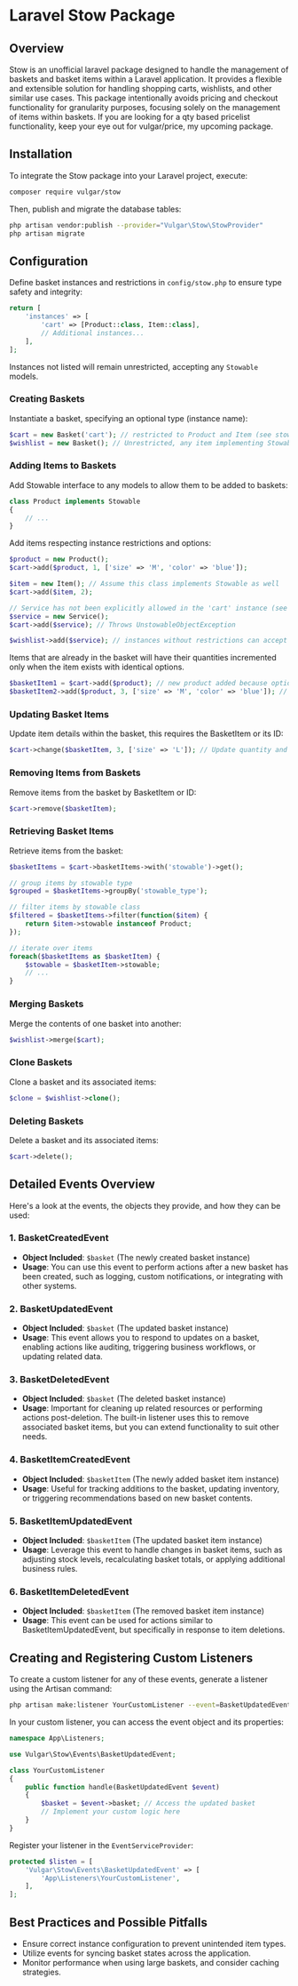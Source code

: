 
# Laravel Stow Package

## Overview
Stow is an unofficial laravel package designed to handle the management of baskets and basket items within a Laravel application. It provides a flexible and extensible solution for handling shopping carts, wishlists, and other similar use cases. This package intentionally avoids pricing and checkout functionality for granularity purposes, focusing solely on the management of items within baskets. If you are looking for a qty based pricelist functionality, keep your eye out for vulgar/price, my upcoming package.


## Installation
To integrate the Stow package into your Laravel project, execute:
```bash
composer require vulgar/stow
```
Then, publish and migrate the database tables:
```bash
php artisan vendor:publish --provider="Vulgar\Stow\StowProvider"
php artisan migrate
```


## Configuration
Define basket instances and restrictions in `config/stow.php` to ensure type safety and integrity:
```php
return [
    'instances' => [
        'cart' => [Product::class, Item::class],
        // Additional instances...
    ],
];
```
Instances not listed will remain unrestricted, accepting any `Stowable` models.


### Creating Baskets
Instantiate a basket, specifying an optional type (instance name):
```php
$cart = new Basket('cart'); // restricted to Product and Item (see stow.php config)
$wishlist = new Basket(); // Unrestricted, any item implementing Stowable interface
```


### Adding Items to Baskets
Add Stowable interface to any models to allow them to be added to baskets:
```php
class Product implements Stowable
{
    // ...
}
```

Add items respecting instance restrictions and options:
```php
$product = new Product();
$cart->add($product, 1, ['size' => 'M', 'color' => 'blue']);

$item = new Item(); // Assume this class implements Stowable as well
$cart->add($item, 2);

// Service has not been explicitly allowed in the 'cart' instance (see stow.php config)
$service = new Service();
$cart->add($service); // Throws UnstowableObjectException

$wishlist->add($service); // instances without restrictions can accept any Stowable
```

Items that are already in the basket will have their quantities incremented only when the item exists with identical options.
```php
$basketItem1 = $cart->add($product); // new product added because options don't match, quantity in cart is 1
$basketItem2->add($product, 3, ['size' => 'M', 'color' => 'blue']); // product with same options already in cart, quantity incremented and is now 3
```


### Updating Basket Items
Update item details within the basket, this requires the BasketItem or its ID:
```php
$cart->change($basketItem, 3, ['size' => 'L']); // Update quantity and options
```


### Removing Items from Baskets
Remove items from the basket by BasketItem or ID:
```php
$cart->remove($basketItem);
```

### Retrieving Basket Items
Retrieve items from the basket:
```php
$basketItems = $cart->basketItems->with('stowable')->get();

// group items by stowable type
$grouped = $basketItems->groupBy('stowable_type');

// filter items by stowable class
$filtered = $basketItems->filter(function($item) {
    return $item->stowable instanceof Product;
});

// iterate over items
foreach($basketItems as $basketItem) {
    $stowable = $basketItem->stowable;
    // ...
}
```

### Merging Baskets
Merge the contents of one basket into another:
```php
$wishlist->merge($cart);
```

### Clone Baskets
Clone a basket and its associated items:
```php
$clone = $wishlist->clone();
```


### Deleting Baskets
Delete a basket and its associated items:
```php
$cart->delete();
```


## Detailed Events Overview
Here's a look at the events, the objects they provide, and how they can be used:

### 1. BasketCreatedEvent
- **Object Included**: `$basket` (The newly created basket instance)
- **Usage**: You can use this event to perform actions after a new basket has been created, such as logging, custom notifications, or integrating with other systems.

### 2. BasketUpdatedEvent
- **Object Included**: `$basket` (The updated basket instance)
- **Usage**: This event allows you to respond to updates on a basket, enabling actions like auditing, triggering business workflows, or updating related data.

### 3. BasketDeletedEvent
- **Object Included**: `$basket` (The deleted basket instance)
- **Usage**: Important for cleaning up related resources or performing actions post-deletion. The built-in listener uses this to remove associated basket items, but you can extend functionality to suit other needs.

### 4. BasketItemCreatedEvent
- **Object Included**: `$basketItem` (The newly added basket item instance)
- **Usage**: Useful for tracking additions to the basket, updating inventory, or triggering recommendations based on new basket contents.

### 5. BasketItemUpdatedEvent
- **Object Included**: `$basketItem` (The updated basket item instance)
- **Usage**: Leverage this event to handle changes in basket items, such as adjusting stock levels, recalculating basket totals, or applying additional business rules.

### 6. BasketItemDeletedEvent
- **Object Included**: `$basketItem` (The removed basket item instance)
- **Usage**: This event can be used for actions similar to BasketItemUpdatedEvent, but specifically in response to item deletions.

## Creating and Registering Custom Listeners
To create a custom listener for any of these events, generate a listener using the Artisan command:

```bash
php artisan make:listener YourCustomListener --event=BasketUpdatedEvent
```

In your custom listener, you can access the event object and its properties:

```php
namespace App\Listeners;

use Vulgar\Stow\Events\BasketUpdatedEvent;

class YourCustomListener
{
    public function handle(BasketUpdatedEvent $event)
    {
        $basket = $event->basket; // Access the updated basket
        // Implement your custom logic here
    }
}
```

Register your listener in the `EventServiceProvider`:

```php
protected $listen = [
    'Vulgar\Stow\Events\BasketUpdatedEvent' => [
        'App\Listeners\YourCustomListener',
    ],
];
```

## Best Practices and Possible Pitfalls
- Ensure correct instance configuration to prevent unintended item types.
- Utilize events for syncing basket states across the application.
- Monitor performance when using large baskets, and consider caching strategies.
